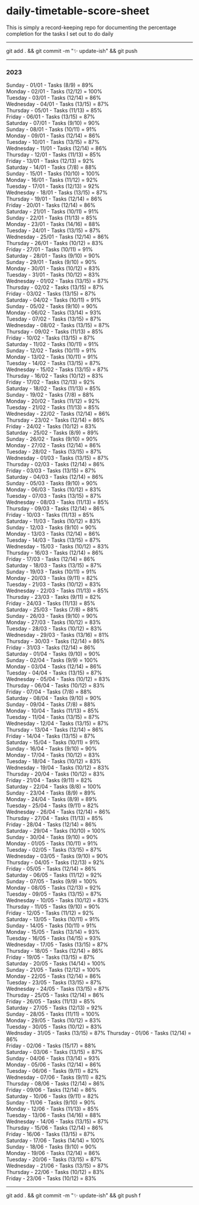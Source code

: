 # daily-timetable-score-sheet

This is simply a record-keeping repo for documenting the percentage completion for the tasks I set out to do daily   

---
git add . && git commit -m ":sparkles: update-ish" && git push  

---
### 2023

Sunday - 01/01 - Tasks (8/9) = 89%  
Monday - 02/01 - Tasks (12/12) = 100%  
Tuesday - 03/01 - Tasks (12/14) = 86%  
Wednesday - 04/01 - Tasks (13/15) = 87%  
Thursday - 05/01 - Tasks (11/13) = 85%  
Friday - 06/01 - Tasks (13/15) = 87%  
Saturday - 07/01 - Tasks (9/10) = 90%  
Sunday - 08/01 - Tasks (10/11) = 91%  
Monday - 09/01 - Tasks (12/14) = 86%  
Tuesday - 10/01 - Tasks (13/15) = 87%  
Wednesday - 11/01 - Tasks (12/14) = 86%  
Thursday - 12/01 - Tasks (11/13) = 85%  
Friday - 13/01 - Tasks (12/13) = 92%  
Saturday - 14/01 - Tasks (7/8) = 88%  
Sunday - 15/01 - Tasks (10/10) = 100%  
Monday - 16/01 - Tasks (11/12) = 92%  
Tuesday - 17/01 - Tasks (12/13) = 92%  
Wednesday - 18/01 - Tasks (13/15) = 87%  
Thursday - 19/01 - Tasks (12/14) = 86%  
Friday - 20/01 - Tasks (12/14) = 86%  
Saturday - 21/01 - Tasks (10/11) = 91%  
Sunday - 22/01 - Tasks (11/13) = 85%  
Monday - 23/01 - Tasks (14/16) = 88%  
Tuesday - 24/01 - Tasks (13/15) = 87%  
Wednesday - 25/01 - Tasks (12/14) = 86%  
Thursday - 26/01 - Tasks (10/12) = 83%  
Friday - 27/01 - Tasks (10/11) = 91%  
Saturday - 28/01 - Tasks (9/10) = 90%  
Sunday - 29/01 - Tasks (9/10) = 90%  
Monday - 30/01 - Tasks (10/12) = 83%  
Tuesday - 31/01 - Tasks (10/12) = 83%  
Wednesday - 01/02 - Tasks (13/15) = 87%  
Thursday - 02/02 - Tasks (13/15) = 87%  
Friday - 03/02 - Tasks (13/15) = 87%  
Saturday - 04/02 - Tasks (10/11) = 91%  
Sunday - 05/02 - Tasks (9/10) = 90%  
Monday - 06/02 - Tasks (13/14) = 93%  
Tuesday - 07/02 - Tasks (13/15) = 87%  
Wednesday - 08/02 - Tasks (13/15) = 87%  
Thursday - 09/02 - Tasks (11/13) = 85%  
Friday - 10/02 - Tasks (13/15) = 87%  
Saturday - 11/02 - Tasks (10/11) = 91%  
Sunday - 12/02 - Tasks (10/11) = 91%  
Monday - 13/02 - Tasks (10/11) = 91%  
Tuesday - 14/02 - Tasks (13/15) = 87%  
Wednesday - 15/02 - Tasks (13/15) = 87%  
Thursday - 16/02 - Tasks (10/12) = 83%  
Friday - 17/02 - Tasks (12/13) = 92%  
Saturday - 18/02 - Tasks (11/13) = 85%  
Sunday - 19/02 - Tasks (7/8) = 88%  
Monday - 20/02 - Tasks (11/12) = 92%  
Tuesday - 21/02 - Tasks (11/13) = 85%  
Wednesday - 22/02 - Tasks (12/14) = 86%  
Thursday - 23/02 - Tasks (12/14) = 86%  
Friday - 24/02 - Tasks (10/12) = 83%  
Saturday - 25/02 - Tasks (8/9) = 89%  
Sunday - 26/02 - Tasks (9/10) = 90%  
Monday - 27/02 - Tasks (12/14) = 86%  
Tuesday - 28/02 - Tasks (13/15) = 87%  
Wednesday - 01/03 - Tasks (13/15) = 87%  
Thursday - 02/03 - Tasks (12/14) = 86%  
Friday - 03/03 - Tasks (13/15) = 87%  
Saturday - 04/03 - Tasks (12/14) = 86%  
Sunday - 05/03 - Tasks (9/10) = 90%  
Monday - 06/03 - Tasks (10/12) = 83%  
Tuesday - 07/03 - Tasks (13/15) = 87%  
Wednesday - 08/03 - Tasks (11/13) = 85%  
Thursday - 09/03 - Tasks (12/14) = 86%  
Friday - 10/03 - Tasks (11/13) = 85%  
Saturday - 11/03 - Tasks (10/12) = 83%  
Sunday - 12/03 - Tasks (9/10) = 90%  
Monday - 13/03 - Tasks (12/14) = 86%  
Tuesday - 14/03 - Tasks (13/15) = 87%  
Wednesday - 15/03 - Tasks (10/12) = 83%  
Thursday - 16/03 - Tasks (12/14) = 86%  
Friday - 17/03 - Tasks (12/14) = 86%  
Saturday - 18/03 - Tasks (13/15) = 87%  
Sunday - 19/03 - Tasks (10/11) = 91%  
Monday - 20/03 - Tasks (9/11) = 82%  
Tuesday - 21/03 - Tasks (10/12) = 83%  
Wednesday - 22/03 - Tasks (11/13) = 85%  
Thursday - 23/03 - Tasks (9/11) = 82%  
Friday - 24/03 - Tasks (11/13) = 85%  
Saturday - 25/03 - Tasks (7/8) = 88%  
Sunday - 26/03 - Tasks (9/10) = 90%  
Monday - 27/03 - Tasks (10/12) = 83%  
Tuesday - 28/03 - Tasks (10/12) = 83%  
Wednesday - 29/03 - Tasks (13/16) = 81%  
Thursday - 30/03 - Tasks (12/14) = 86%  
Friday - 31/03 - Tasks (12/14) = 86%  
Saturday - 01/04 - Tasks (9/10) = 90%  
Sunday - 02/04 - Tasks (9/9) = 100%  
Monday - 03/04 - Tasks (12/14) = 86%  
Tuesday - 04/04 - Tasks (13/15) = 87%  
Wednesday - 05/04 - Tasks (10/12) = 83%  
Thursday - 06/04 - Tasks (10/12) = 83%  
Friday - 07/04 - Tasks (7/8) = 88%  
Saturday - 08/04 - Tasks (9/10) = 90%  
Sunday - 09/04 - Tasks (7/8) = 88%  
Monday - 10/04 - Tasks (11/13) = 85%  
Tuesday - 11/04 - Tasks (13/15) = 87%  
Wednesday - 12/04 - Tasks (13/15) = 87%  
Thursday - 13/04 - Tasks (12/14) = 86%  
Friday - 14/04 - Tasks (13/15) = 87%  
Saturday - 15/04 - Tasks (10/11) = 91%  
Sunday - 16/04 - Tasks (9/10) = 90%  
Monday - 17/04 - Tasks (10/12) = 83%  
Tuesday - 18/04 - Tasks (10/12) = 83%  
Wednesday - 19/04 - Tasks (10/12) = 83%  
Thursday - 20/04 - Tasks (10/12) = 83%  
Friday - 21/04 - Tasks (9/11) = 82%  
Saturday - 22/04 - Tasks (8/8) = 100%  
Sunday - 23/04 - Tasks (8/9) = 89%  
Monday - 24/04 - Tasks (8/9) = 89%  
Tuesday - 25/04 - Tasks (9/11) = 82%  
Wednesday - 26/04 - Tasks (12/14) = 86%  
Thursday - 27/04 - Tasks (11/13) = 85%  
Friday - 28/04 - Tasks (12/14) = 86%  
Saturday - 29/04 - Tasks (10/10) = 100%  
Sunday - 30/04 - Tasks (9/10) = 90%  
Monday - 01/05 - Tasks (10/11) = 91%  
Tuesday - 02/05 - Tasks (13/15) = 87%  
Wednesday - 03/05 - Tasks (9/10) = 90%  
Thursday - 04/05 - Tasks (12/13) = 92%  
Friday - 05/05 - Tasks (12/14) = 86%  
Saturday - 06/05 - Tasks (11/12) = 92%  
Sunday - 07/05 - Tasks (9/9) = 100%  
Monday - 08/05 - Tasks (12/13) = 92%  
Tuesday - 09/05 - Tasks (13/15) = 87%  
Wednesday - 10/05 - Tasks (10/12) = 83%  
Thursday - 11/05 - Tasks (9/10) = 90%  
Friday - 12/05 - Tasks (11/12) = 92%  
Saturday - 13/05 - Tasks (10/11) = 91%  
Sunday - 14/05 - Tasks (10/11) = 91%  
Monday - 15/05 - Tasks (13/14) = 93%  
Tuesday - 16/05 - Tasks (14/15) = 93%  
Wednesday - 17/05 - Tasks (13/15) = 87%  
Thursday - 18/05 - Tasks (12/14) = 86%  
Friday - 19/05 - Tasks (13/15) = 87%  
Saturday - 20/05 - Tasks (14/14) = 100%  
Sunday - 21/05 - Tasks (12/12) = 100%  
Monday - 22/05 - Tasks (12/14) = 86%  
Tuesday - 23/05 - Tasks (13/15) = 87%  
Wednesday - 24/05 - Tasks (13/15) = 87%  
Thursday - 25/05 - Tasks (12/14) = 86%  
Friday - 26/05 - Tasks (11/13) = 85%  
Saturday - 27/05 - Tasks (12/13) = 92%  
Sunday - 28/05 - Tasks (11/11) = 100%  
Monday - 29/05 - Tasks (10/12) = 83%  
Tuesday - 30/05 - Tasks (10/12) = 83%  
Wednsday - 31/05 - Tasks (13/15) = 87%
Thursday - 01/06 - Tasks (12/14) = 86%  
Friday - 02/06 - Tasks (15/17) = 88%  
Saturday - 03/06 - Tasks (13/15) = 87%  
Sunday - 04/06 - Tasks (13/14) = 93%  
Monday - 05/06 - Tasks (12/14) = 86%  
Tuesday - 06/06 - Tasks (9/11) = 82%  
Wednesday - 07/06 - Tasks (9/11) = 82%  
Thursday - 08/06 - Tasks (12/14) = 86%  
Friday - 09/06 - Tasks (12/14) = 86%  
Saturday - 10/06 - Tasks (9/11) = 82%  
Sunday - 11/06 - Tasks (9/10) = 90%  
Monday - 12/06 - Tasks (11/13) = 85%  
Tuesday - 13/06 - Tasks (14/16) = 88%  
Wednesday - 14/06 - Tasks (13/15) = 87%  
Thursday - 15/06 - Tasks (12/14) = 86%  
Friday - 16/06 - Tasks (13/15) = 87%  
Saturday - 17/06 - Tasks (14/14) = 100%  
Sunday - 18/06 - Tasks (9/10) = 90%  
Monday - 19/06 - Tasks (12/14) = 86%  
Tuesday - 20/06 - Tasks (13/15) = 87%  
Wednesday - 21/06 - Tasks (13/15) = 87%  
Thursday - 22/06 - Tasks (10/12) = 83%  
Friday - 23/06 - Tasks (10/12) = 83%  










---
git add . && git commit -m ":sparkles: update-ish" && git push  f